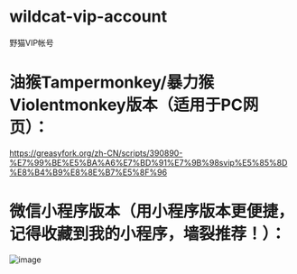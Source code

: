 # wildcat-vip-account
野猫VIP帐号

# 油猴Tampermonkey/暴力猴Violentmonkey版本（适用于PC网页）：
https://greasyfork.org/zh-CN/scripts/390890-%E7%99%BE%E5%BA%A6%E7%BD%91%E7%9B%98svip%E5%85%8D%E8%B4%B9%E8%8E%B7%E5%8F%96

# 微信小程序版本（用小程序版本更便捷，记得收藏到我的小程序，墙裂推荐！）：
![image](https://raw.githubusercontent.com/wuxingsanren/wildcat-vip-account/master/images/wxapp_qrcode.png)
